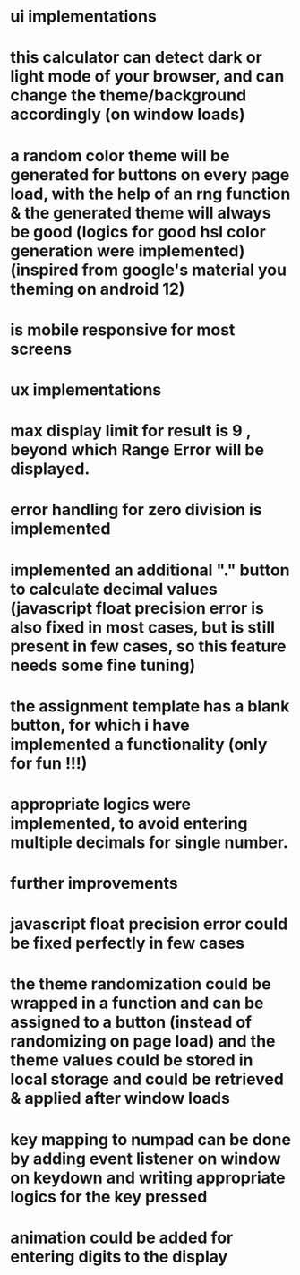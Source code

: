 # ui implementations
# this calculator can detect dark or light mode of your browser, and can change the theme/background accordingly (on window loads)
# a random color theme will be generated for buttons on every page load, with the help of an rng function & the generated theme will always be good (logics for good hsl color generation were implemented) (inspired from google's material you theming on android 12)
# is mobile responsive for most screens


# ux implementations
# max display limit for result is 9 , beyond which Range Error will be displayed.
# error handling for zero division is implemented
# implemented an additional "." button to calculate decimal values (javascript float precision error is also fixed in most cases, but is still present in few cases, so this feature needs some fine tuning)
# the assignment template has a blank button, for which i have implemented a functionality (only for fun !!!)
# appropriate logics were implemented, to avoid entering multiple decimals for single number.


# further improvements
# javascript float precision error could be fixed perfectly in few cases
# the theme randomization could be wrapped in a function and can be assigned to a button (instead of randomizing on page load) and the theme values could be stored in local storage and could be retrieved & applied after window loads
# key mapping to numpad can be done by adding event listener on window on keydown and writing appropriate logics for the key pressed
# animation could be added for entering digits to the display

